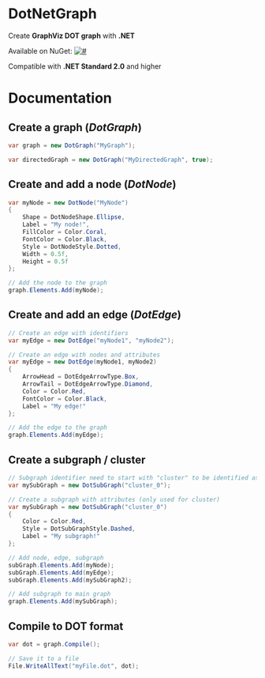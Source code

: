 # DotNetGraph

Create **GraphViz DOT graph** with **.NET**

Available on NuGet: [![#](https://img.shields.io/nuget/v/DotNetGraph.svg)](https://www.nuget.org/packages/DotNetGraph/)

Compatible with **.NET Standard 2.0** and higher

# Documentation

## Create a graph (*DotGraph*)

```csharp
var graph = new DotGraph("MyGraph");

var directedGraph = new DotGraph("MyDirectedGraph", true);
```

## Create and add a node (*DotNode*)

```csharp
var myNode = new DotNode("MyNode")
{
    Shape = DotNodeShape.Ellipse,
    Label = "My node!",
    FillColor = Color.Coral,
    FontColor = Color.Black,
    Style = DotNodeStyle.Dotted,
    Width = 0.5f,
    Height = 0.5f
};

// Add the node to the graph
graph.Elements.Add(myNode);
```

## Create and add an edge (*DotEdge*)

```csharp
// Create an edge with identifiers
var myEdge = new DotEdge("myNode1", "myNode2");

// Create an edge with nodes and attributes
var myEdge = new DotEdge(myNode1, myNode2)
{
    ArrowHead = DotEdgeArrowType.Box,
    ArrowTail = DotEdgeArrowType.Diamond,
    Color = Color.Red,
    FontColor = Color.Black,
    Label = "My edge!"
};

// Add the edge to the graph
graph.Elements.Add(myEdge);
```

## Create a subgraph / cluster

```csharp
// Subgraph identifier need to start with "cluster" to be identified as a cluster
var mySubGraph = new DotSubGraph("cluster_0");

// Create a subgraph with attributes (only used for cluster)
var mySubGraph = new DotSubGraph("cluster_0")
{
    Color = Color.Red,
    Style = DotSubGraphStyle.Dashed,
    Label = "My subgraph!"
};

// Add node, edge, subgraph
subGraph.Elements.Add(myNode);
subGraph.Elements.Add(myEdge);
subGraph.Elements.Add(mySubGraph2);

// Add subgraph to main graph
graph.Elements.Add(mySubGraph);
```

## Compile to DOT format

```csharp
var dot = graph.Compile();

// Save it to a file
File.WriteAllText("myFile.dot", dot);
```
